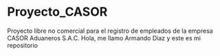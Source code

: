 # Proyecto_CASOR
Proyecto libre no comercial para el registro de empleados de la empresa CASOR Aduaneros S.A.C.
Hola, me llamo Armando Diaz y este es mi repositorio

